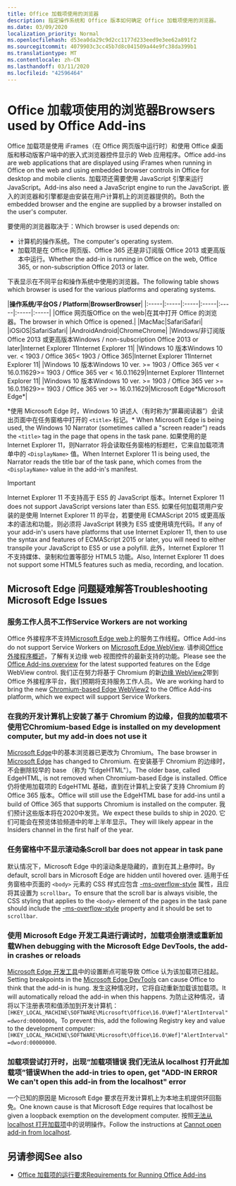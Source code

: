 ```yaml
---
title: Office 加载项使用的浏览器
description: 指定操作系统和 Office 版本如何确定 Office 加载项使用的浏览器。
ms.date: 03/09/2020
localization_priority: Normal
ms.openlocfilehash: d53ea0da29c9d2cc1177d233eed9e3ee62a891f2
ms.sourcegitcommit: 4079903c3cc45b7d8c041509a44e9fc38da399b1
ms.translationtype: MT
ms.contentlocale: zh-CN
ms.lasthandoff: 03/11/2020
ms.locfileid: "42596464"
---
```

# <a name="browsers-used-by-office-add-ins"></a><span data-ttu-id="5d9b2-103">Office 加载项使用的浏览器</span><span class="sxs-lookup"><span data-stu-id="5d9b2-103">Browsers used by Office Add-ins</span></span>

<span data-ttu-id="5d9b2-104">Office 加载项是使用 iFrames（在 Office 网页版中运行时）和使用 Office 桌面版和移动版客户端中的嵌入式浏览器控件显示的 Web 应用程序。</span><span class="sxs-lookup"><span data-stu-id="5d9b2-104">Office add-ins are web applications that are displayed using iFrames when running in Office on the web and using embedded browser controls in Office for desktop and mobile clients.</span></span> <span data-ttu-id="5d9b2-105">加载项还需要使用 JavaScript 引擎来运行 JavaScript。</span><span class="sxs-lookup"><span data-stu-id="5d9b2-105">Add-ins also need a JavaScript engine to run the JavaScript.</span></span> <span data-ttu-id="5d9b2-106">嵌入的浏览器和引擎都是由安装在用户计算机上的浏览器提供的。</span><span class="sxs-lookup"><span data-stu-id="5d9b2-106">Both the embedded browser and the engine are supplied by a browser installed on the user's computer.</span></span>

<span data-ttu-id="5d9b2-107">要使用的浏览器取决于：</span><span class="sxs-lookup"><span data-stu-id="5d9b2-107">Which browser is used depends on:</span></span>

- <span data-ttu-id="5d9b2-108">计算机的操作系统。</span><span class="sxs-lookup"><span data-stu-id="5d9b2-108">The computer's operating system.</span></span>
- <span data-ttu-id="5d9b2-109">加载项是在 Office 网页版、Office 365 还是非订阅版 Office 2013 或更高版本中运行。</span><span class="sxs-lookup"><span data-stu-id="5d9b2-109">Whether the add-in is running in Office on the web, Office 365, or non-subscription Office 2013 or later.</span></span>

<span data-ttu-id="5d9b2-110">下表显示在不同平台和操作系统中使用的浏览器。</span><span class="sxs-lookup"><span data-stu-id="5d9b2-110">The following table shows which browser is used for the various platforms and operating systems.</span></span>

|<span data-ttu-id="5d9b2-111">**操作系统/平台**</span><span class="sxs-lookup"><span data-stu-id="5d9b2-111">**OS / Platform**</span></span>|<span data-ttu-id="5d9b2-112">**Browser**</span><span class="sxs-lookup"><span data-stu-id="5d9b2-112">**Browser**</span></span>|
|:-----|:-----|:-----|:-----|:-----|:-----|:-----|
|<span data-ttu-id="5d9b2-113">Office 网页版</span><span class="sxs-lookup"><span data-stu-id="5d9b2-113">Office on the web</span></span>|<span data-ttu-id="5d9b2-114">在其中打开 Office 的浏览器。</span><span class="sxs-lookup"><span data-stu-id="5d9b2-114">The browser in which Office is opened.</span></span>|
|<span data-ttu-id="5d9b2-115">Mac</span><span class="sxs-lookup"><span data-stu-id="5d9b2-115">Mac</span></span>|<span data-ttu-id="5d9b2-116">Safari</span><span class="sxs-lookup"><span data-stu-id="5d9b2-116">Safari</span></span>|
|<span data-ttu-id="5d9b2-117">iOS</span><span class="sxs-lookup"><span data-stu-id="5d9b2-117">iOS</span></span>|<span data-ttu-id="5d9b2-118">Safari</span><span class="sxs-lookup"><span data-stu-id="5d9b2-118">Safari</span></span>|
|<span data-ttu-id="5d9b2-119">Android</span><span class="sxs-lookup"><span data-stu-id="5d9b2-119">Android</span></span>|<span data-ttu-id="5d9b2-120">Chrome</span><span class="sxs-lookup"><span data-stu-id="5d9b2-120">Chrome</span></span>|
|<span data-ttu-id="5d9b2-121">Windows/非订阅版 Office 2013 或更高版本</span><span class="sxs-lookup"><span data-stu-id="5d9b2-121">Windows / non-subscription Office 2013 or later</span></span>|<span data-ttu-id="5d9b2-122">Internet Explorer 11</span><span class="sxs-lookup"><span data-stu-id="5d9b2-122">Internet Explorer 11</span></span>|
|<span data-ttu-id="5d9b2-123">Windows 10 版本</span><span class="sxs-lookup"><span data-stu-id="5d9b2-123">Windows 10 ver.</span></span> <span data-ttu-id="5d9b2-124">< 1903 / Office 365</span><span class="sxs-lookup"><span data-stu-id="5d9b2-124">< 1903 / Office 365</span></span>|<span data-ttu-id="5d9b2-125">Internet Explorer 11</span><span class="sxs-lookup"><span data-stu-id="5d9b2-125">Internet Explorer 11</span></span>|
|<span data-ttu-id="5d9b2-126">Windows 10 版本</span><span class="sxs-lookup"><span data-stu-id="5d9b2-126">Windows 10 ver.</span></span> <span data-ttu-id="5d9b2-127">>= 1903 / Office 365 ver < 16.0.11629</span><span class="sxs-lookup"><span data-stu-id="5d9b2-127">>= 1903 / Office 365 ver < 16.0.11629</span></span>|<span data-ttu-id="5d9b2-128">Internet Explorer 11</span><span class="sxs-lookup"><span data-stu-id="5d9b2-128">Internet Explorer 11</span></span>|
|<span data-ttu-id="5d9b2-129">Windows 10 版本</span><span class="sxs-lookup"><span data-stu-id="5d9b2-129">Windows 10 ver.</span></span> <span data-ttu-id="5d9b2-130">>= 1903 / Office 365 ver >= 16.0.11629</span><span class="sxs-lookup"><span data-stu-id="5d9b2-130">>= 1903 / Office 365 ver >= 16.0.11629</span></span>|<span data-ttu-id="5d9b2-131">Microsoft Edge\*</span><span class="sxs-lookup"><span data-stu-id="5d9b2-131">Microsoft Edge\*</span></span>|

<span data-ttu-id="5d9b2-132">\*使用 Microsoft Edge 时，Windows 10 讲述人（有时称为“屏幕阅读器”）会读出页面中在任务窗格中打开的 `<title>` 标记。</span><span class="sxs-lookup"><span data-stu-id="5d9b2-132">\* When Microsoft Edge is being used, the Windows 10 Narrator (sometimes called a "screen reader") reads the `<title>` tag in the page that opens in the task pane.</span></span> <span data-ttu-id="5d9b2-133">如果使用的是 Internet Explorer 11，则Narrator 将会读取任务窗格的标题栏，它来自加载项清单中的 `<DisplayName>` 值。</span><span class="sxs-lookup"><span data-stu-id="5d9b2-133">When Internet Explorer 11 is being used, the Narrator reads the title bar of the task pane, which comes from the `<DisplayName>` value in the add-in's manifest.</span></span>

> [!IMPORTANT]
> <span data-ttu-id="5d9b2-134">Internet Explorer 11 不支持高于 ES5 的 JavaScript 版本。</span><span class="sxs-lookup"><span data-stu-id="5d9b2-134">Internet Explorer 11 does not support JavaScript versions later than ES5.</span></span> <span data-ttu-id="5d9b2-135">如果任何加载项用户安装的是使用 Internet Explorer 11 的平台，若要使用 ECMAScript 2015 或更高版本的语法和功能，则必须将 JavaScript 转换为 ES5 或使用填充代码。</span><span class="sxs-lookup"><span data-stu-id="5d9b2-135">If any of your add-in's users have platforms that use Internet Explorer 11, then to use the syntax and features of ECMAScript 2015 or later, you will need to either transpile your JavaScript to ES5 or use a polyfill.</span></span> <span data-ttu-id="5d9b2-136">此外，Internet Explorer 11 不支持媒体、录制和位置等部分 HTML5 功能。</span><span class="sxs-lookup"><span data-stu-id="5d9b2-136">Also, Internet Explorer 11 does not support some HTML5 features such as media, recording, and location.</span></span>

## <a name="troubleshooting-microsoft-edge-issues"></a><span data-ttu-id="5d9b2-137">Microsoft Edge 问题疑难解答</span><span class="sxs-lookup"><span data-stu-id="5d9b2-137">Troubleshooting Microsoft Edge Issues</span></span>

### <a name="service-workers-are-not-working"></a><span data-ttu-id="5d9b2-138">服务工作人员不工作</span><span class="sxs-lookup"><span data-stu-id="5d9b2-138">Service Workers are not working</span></span>

<span data-ttu-id="5d9b2-139">Office 外接程序不支持[Microsoft Edge web](/microsoft-edge/hosting/webview)上的服务工作线程。</span><span class="sxs-lookup"><span data-stu-id="5d9b2-139">Office Add-ins do not support Service Workers on [Microsoft Edge WebView](/microsoft-edge/hosting/webview).</span></span> <span data-ttu-id="5d9b2-140">请参阅[Office 外接程序概述](../overview/office-add-ins.md)，了解有关边缘 web 视图控件的最新支持的功能。</span><span class="sxs-lookup"><span data-stu-id="5d9b2-140">Please see the [Office Add-ins overview](../overview/office-add-ins.md) for the latest supported features on the Edge WebView control.</span></span> <span data-ttu-id="5d9b2-141">我们正在努力将基于 Chromium 的新[边缘 WebView2](/microsoft-edge/hosting/webview2)带到 Office 外接程序平台，我们预期将支持服务工作人员。</span><span class="sxs-lookup"><span data-stu-id="5d9b2-141">We are working hard to bring the new [Chromium-based Edge WebView2](/microsoft-edge/hosting/webview2) to the Office Add-ins platform, which we expect will support Service Workers.</span></span>

### <a name="chromium-based-edge-is-installed-on-my-development-computer-but-my-add-in-does-not-use-it"></a><span data-ttu-id="5d9b2-142">在我的开发计算机上安装了基于 Chromium 的边缘，但我的加载项不使用它</span><span class="sxs-lookup"><span data-stu-id="5d9b2-142">Chromium-based Edge is installed on my development computer, but my add-in does not use it</span></span>

<span data-ttu-id="5d9b2-143">[Microsoft Edge](https://support.microsoft.com/help/4501095/download-the-new-microsoft-edge-based-on-chromium)中的基本浏览器已更改为 Chromium。</span><span class="sxs-lookup"><span data-stu-id="5d9b2-143">The base browser in [Microsoft Edge](https://support.microsoft.com/help/4501095/download-the-new-microsoft-edge-based-on-chromium) has changed to Chromium.</span></span> <span data-ttu-id="5d9b2-144">在安装基于 Chromium 的边缘时，不会删除较早的 base （称为 "EdgeHTML"）。</span><span class="sxs-lookup"><span data-stu-id="5d9b2-144">The older base, called EdgeHTML, is not removed when Chromium-based Edge is installed.</span></span> <span data-ttu-id="5d9b2-145">Office 仍将使用加载项的 EdgeHTML 基础，直到在计算机上安装了支持 Chromium 的 Office 365 版本。</span><span class="sxs-lookup"><span data-stu-id="5d9b2-145">Office will still use the EdgeHTML base for add-ins until a build of Office 365 that supports Chromium is installed on the computer.</span></span> <span data-ttu-id="5d9b2-146">我们预计这些版本将在2020中发货。</span><span class="sxs-lookup"><span data-stu-id="5d9b2-146">We expect these builds to ship in 2020.</span></span> <span data-ttu-id="5d9b2-147">它们可能会在预览体验频道中的年上半年显示。</span><span class="sxs-lookup"><span data-stu-id="5d9b2-147">They will likely appear in the Insiders channel in the first half of the year.</span></span>

### <a name="scroll-bar-does-not-appear-in-task-pane"></a><span data-ttu-id="5d9b2-148">任务窗格中不显示滚动条</span><span class="sxs-lookup"><span data-stu-id="5d9b2-148">Scroll bar does not appear in task pane</span></span>

<span data-ttu-id="5d9b2-149">默认情况下，Microsoft Edge 中的滚动条是隐藏的，直到在其上悬停时。</span><span class="sxs-lookup"><span data-stu-id="5d9b2-149">By default, scroll bars in Microsoft Edge are hidden until hovered over.</span></span> <span data-ttu-id="5d9b2-150">适用于任务窗格中页面的 `<body>` 元素的 CSS 样式应包含 [-ms-overflow-style](https://developer.mozilla.org/docs/Web/CSS/-ms-overflow-style) 属性，且应将其设置为 `scrollbar`。</span><span class="sxs-lookup"><span data-stu-id="5d9b2-150">To ensure that the scroll bar is always visible, the CSS styling that applies to the `<body>` element of the pages in the task pane should include the [-ms-overflow-style](https://developer.mozilla.org/docs/Web/CSS/-ms-overflow-style) property and it should be set to `scrollbar`.</span></span> 

### <a name="when-debugging-with-the-microsoft-edge-devtools-the-add-in-crashes-or-reloads"></a><span data-ttu-id="5d9b2-151">使用 Microsoft Edge 开发工具进行调试时，加载项会崩溃或重新加载</span><span class="sxs-lookup"><span data-stu-id="5d9b2-151">When debugging with the Microsoft Edge DevTools, the add-in crashes or reloads</span></span>

<span data-ttu-id="5d9b2-152">[Microsoft Edge 开发工具](https://www.microsoft.com/p/microsoft-edge-devtools-preview/9mzbfrmz0mnj?rtc=1&activetab=pivot%3Aoverviewtab)中的设置断点可能导致 Office 认为该加载项已挂起。</span><span class="sxs-lookup"><span data-stu-id="5d9b2-152">Setting breakpoints in the [Microsoft Edge DevTools](https://www.microsoft.com/p/microsoft-edge-devtools-preview/9mzbfrmz0mnj?rtc=1&activetab=pivot%3Aoverviewtab) can cause Office to think that the add-in is hung.</span></span> <span data-ttu-id="5d9b2-153">发生这种情况时，它将自动重新加载该加载项。</span><span class="sxs-lookup"><span data-stu-id="5d9b2-153">It will automatically reload the add-in when this happens.</span></span> <span data-ttu-id="5d9b2-154">为防止这种情况，请将以下注册表项和值添加到开发计算机：`[HKEY_LOCAL_MACHINE\SOFTWARE\Microsoft\Office\16.0\Wef]"AlertInterval"=dword:00000000`。</span><span class="sxs-lookup"><span data-stu-id="5d9b2-154">To prevent this, add the following Registry key and value to the development computer: `[HKEY_LOCAL_MACHINE\SOFTWARE\Microsoft\Office\16.0\Wef]"AlertInterval"=dword:00000000`.</span></span>

### <a name="when-the-add-in-tries-to-open-get-add-in-error-we-cant-open-this-add-in-from-the-localhost-error"></a><span data-ttu-id="5d9b2-155">加载项尝试打开时，出现“加载项错误 我们无法从 localhost 打开此加载项”错误</span><span class="sxs-lookup"><span data-stu-id="5d9b2-155">When the add-in tries to open, get "ADD-IN ERROR We can't open this add-in from the localhost" error</span></span>

<span data-ttu-id="5d9b2-156">一个已知的原因是 Microsoft Edge 要求在开发计算机上为本地主机提供环回豁免。</span><span class="sxs-lookup"><span data-stu-id="5d9b2-156">One known cause is that Microsoft Edge requires that localhost be given a loopback exemption on the development computer.</span></span> <span data-ttu-id="5d9b2-157">按照[无法从 localhost 打开加载项](/office/troubleshoot/error-messages/cannot-open-add-in-from-localhost)中的说明操作。</span><span class="sxs-lookup"><span data-stu-id="5d9b2-157">Follow the instructions at [Cannot open add-in from localhost](/office/troubleshoot/error-messages/cannot-open-add-in-from-localhost).</span></span>


## <a name="see-also"></a><span data-ttu-id="5d9b2-158">另请参阅</span><span class="sxs-lookup"><span data-stu-id="5d9b2-158">See also</span></span>

- [<span data-ttu-id="5d9b2-159">Office 加载项的运行要求</span><span class="sxs-lookup"><span data-stu-id="5d9b2-159">Requirements for Running Office Add-ins</span></span>](requirements-for-running-office-add-ins.md)
